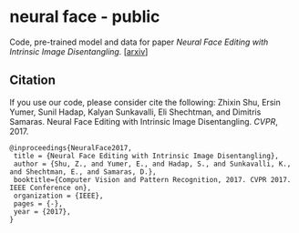# neural face - public
Code, pre-trained model and data for paper
*Neural Face Editing with Intrinsic Image Disentangling.*
[[arxiv](https://arxiv.org/abs/1704.04131)]

## Citation
If you use our code, please consider cite the following:
 Zhixin Shu, Ersin Yumer, Sunil Hadap, Kalyan Sunkavalli, Eli Shechtman, and Dimitris Samaras.
Neural Face Editing with Intrinsic Image Disentangling.
*CVPR*, 2017.

```
@inproceedings{NeuralFace2017,
 title = {Neural Face Editing with Intrinsic Image Disentangling},
 author = {Shu, Z., and Yumer, E., and Hadap, S., and Sunkavalli, K., and Shechtman, E., and Samaras, D.},
 booktitle={Computer Vision and Pattern Recognition, 2017. CVPR 2017. IEEE Conference on},
 organization = {IEEE},
 pages = {-},
 year = {2017},
}
```
